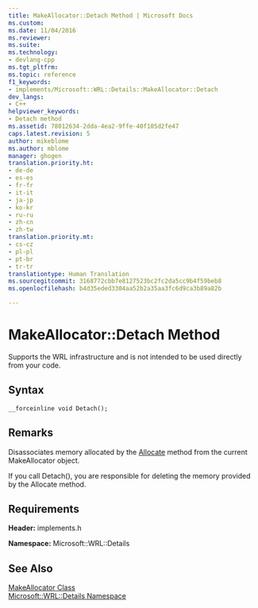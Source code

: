 ```yaml
---
title: MakeAllocator::Detach Method | Microsoft Docs
ms.custom: 
ms.date: 11/04/2016
ms.reviewer: 
ms.suite: 
ms.technology:
- devlang-cpp
ms.tgt_pltfrm: 
ms.topic: reference
f1_keywords:
- implements/Microsoft::WRL::Details::MakeAllocator::Detach
dev_langs:
- C++
helpviewer_keywords:
- Detach method
ms.assetid: 78012634-2dda-4ea2-9ffe-40f105d2fe47
caps.latest.revision: 5
author: mikeblome
ms.author: mblome
manager: ghogen
translation.priority.ht:
- de-de
- es-es
- fr-fr
- it-it
- ja-jp
- ko-kr
- ru-ru
- zh-cn
- zh-tw
translation.priority.mt:
- cs-cz
- pl-pl
- pt-br
- tr-tr
translationtype: Human Translation
ms.sourcegitcommit: 3168772cbb7e8127523bc2fc2da5cc9b4f59beb8
ms.openlocfilehash: b4d35eded3304aa52b2a35aa3fc6d9ca3b89a82b

---
```

# MakeAllocator::Detach Method
Supports the WRL infrastructure and is not intended to be used directly from your code.  
  
## Syntax  
  
```  
__forceinline void Detach();  
```  
  
## Remarks  
 Disassociates memory allocated by the [Allocate](../windows/makeallocator-allocate-method.md) method from the current MakeAllocator object.  
  
 If you call Detach(), you are responsible for deleting the memory provided by the Allocate method.  
  
## Requirements  
 **Header:** implements.h  
  
 **Namespace:** Microsoft::WRL::Details  
  
## See Also  
 [MakeAllocator Class](../windows/makeallocator-class.md)   
 [Microsoft::WRL::Details Namespace](../windows/microsoft-wrl-details-namespace.md)


<!--HONumber=Jan17_HO1-->


